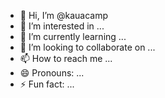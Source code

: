 - 👋 Hi, I’m @kauacamp
- 👀 I’m interested in ...
- 🌱 I’m currently learning ...
- 💞️ I’m looking to collaborate on ...
- 📫 How to reach me ...
- 😄 Pronouns: ...
- ⚡ Fun fact: ...

<!---
kauacamp/kauacamp is a ✨ special ✨ repository because its `README.md` (this file) appears on your GitHub profile.
You can click the Preview link to take a look at your changes.
--->
